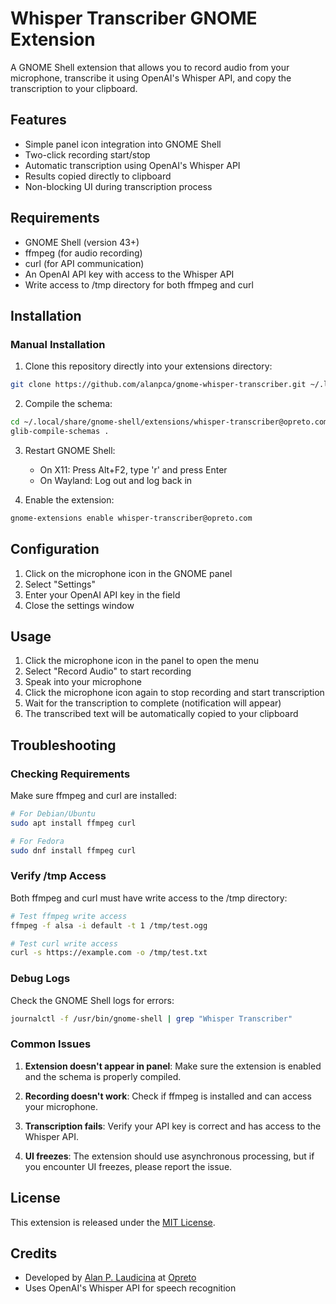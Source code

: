 # Whisper Transcriber GNOME Extension

A GNOME Shell extension that allows you to record audio from your microphone, transcribe it using OpenAI's Whisper API, and copy the transcription to your clipboard.

## Features

- Simple panel icon integration into GNOME Shell
- Two-click recording start/stop
- Automatic transcription using OpenAI's Whisper API
- Results copied directly to clipboard
- Non-blocking UI during transcription process

## Requirements

- GNOME Shell (version 43+)
- ffmpeg (for audio recording)
- curl (for API communication)
- An OpenAI API key with access to the Whisper API
- Write access to /tmp directory for both ffmpeg and curl

## Installation

### Manual Installation

1. Clone this repository directly into your extensions directory:
```bash
git clone https://github.com/alanpca/gnome-whisper-transcriber.git ~/.local/share/gnome-shell/extensions/whisper-transcriber@opreto.com
```

2. Compile the schema:
```bash
cd ~/.local/share/gnome-shell/extensions/whisper-transcriber@opreto.com/schemas
glib-compile-schemas .
```

3. Restart GNOME Shell:
   - On X11: Press Alt+F2, type 'r' and press Enter
   - On Wayland: Log out and log back in

4. Enable the extension:
```bash
gnome-extensions enable whisper-transcriber@opreto.com
```

## Configuration

1. Click on the microphone icon in the GNOME panel
2. Select "Settings"
3. Enter your OpenAI API key in the field
4. Close the settings window

## Usage

1. Click the microphone icon in the panel to open the menu
2. Select "Record Audio" to start recording
3. Speak into your microphone
4. Click the microphone icon again to stop recording and start transcription
5. Wait for the transcription to complete (notification will appear)
6. The transcribed text will be automatically copied to your clipboard

## Troubleshooting

### Checking Requirements

Make sure ffmpeg and curl are installed:

```bash
# For Debian/Ubuntu
sudo apt install ffmpeg curl

# For Fedora
sudo dnf install ffmpeg curl
```

### Verify /tmp Access

Both ffmpeg and curl must have write access to the /tmp directory:

```bash
# Test ffmpeg write access
ffmpeg -f alsa -i default -t 1 /tmp/test.ogg

# Test curl write access
curl -s https://example.com -o /tmp/test.txt
```

### Debug Logs

Check the GNOME Shell logs for errors:

```bash
journalctl -f /usr/bin/gnome-shell | grep "Whisper Transcriber"
```

### Common Issues

1. **Extension doesn't appear in panel**: Make sure the extension is enabled and the schema is properly compiled.

2. **Recording doesn't work**: Check if ffmpeg is installed and can access your microphone.

3. **Transcription fails**: Verify your API key is correct and has access to the Whisper API.

4. **UI freezes**: The extension should use asynchronous processing, but if you encounter UI freezes, please report the issue.

## License

This extension is released under the [MIT License](LICENSE).

## Credits

- Developed by [Alan P. Laudicina](https://alanp.ca/) at [Opreto](https://www.opreto.com/)
- Uses OpenAI's Whisper API for speech recognition
